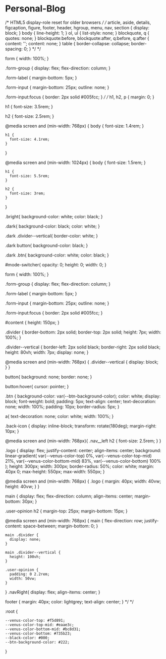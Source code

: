 # Personal-Blog

/* HTML5 display-role reset for older browsers */
/* article, aside, details, figcaption, figure, 
footer, header, hgroup, menu, nav, section {
	display: block;
}
body {
	line-height: 1;
}
ol, ul {
	list-style: none;
}
blockquote, q {
	quotes: none;
}
blockquote:before, blockquote:after,
q:before, q:after {
	content: '';
	content: none;
}
table {
	border-collapse: collapse;
	border-spacing: 0;
} */ */


form {
    width: 100%;
  }
  
  .form-group {
    display: flex;
    flex-direction: column;
  }
  
  .form-label {
    margin-bottom: 5px;
  }
  
  .form-input {
    margin-bottom: 25px;
    outline: none;
  }
  
  .form-input:focus {
    border: 2px solid #005fcc;
  } */
  /* h1,
  h2,
  p {
    margin: 0;
  }
  
  h1 {
    font-size: 3.5rem;
  }
  
  h2 {
    font-size: 2.5rem;
  }
  
  @media screen and (min-width: 768px) {
    body {
      font-size: 1.4rem;
    }
  
    h1 {
      font-size: 4.1rem;
    }
  }
  
  @media screen and (min-width: 1024px) {
    body {
      font-size: 1.5rem;
    }
  
    h1 {
      font-size: 5.5rem;
    }
  
    h2 {
      font-size: 3rem;
    }
  }
  
  .bright{
      background-color: white;
      color: black;
  }
  
  .dark{
      background-color: black;
      color: white;
  }
  
  .dark .divider--vertical{
      border-color: white;
  }
  
  .dark button{
      background-color: black;
  }
  
  .dark .btn{
      background-color: white;
      color: black;
  }
  
  #mode-switcher{
      opacity: 0;
      height: 0;
      width: 0;
  }
  
  form {
    width: 100%;
  }
  
  .form-group {
    display: flex;
    flex-direction: column;
  }
  
  .form-label {
    margin-bottom: 5px;
  }
  
  .form-input {
    margin-bottom: 25px;
    outline: none;
  }
  
  .form-input:focus {
    border: 2px solid #005fcc;
  }
  
  #content {
    height: 150px;
  }
  
  .divider {
    border-bottom: 2px solid;
    border-top: 2px solid;
    height: 7px;
    width: 100%;
  }
  
  .divider--vertical {
    border-left: 2px solid black;
    border-right: 2px solid black;
    height: 80vh;
    width: 7px;
    display: none;
  }
  
  @media screen and (min-width: 768px) {
    .divider--vertical {
      display: block;
    }
  }
  
  button{
      background: none;
      border: none;
  }
  
  button:hover{
      cursor: pointer;
  }
  
  .btn {
    background-color: var(--btn-background-color);
    color: white;
    display: block;
    font-weight: bold;
    padding: 5px;
    text-align: center;
    text-decoration: none;
    width: 100%;
    padding: 10px;
    border-radius: 5px;
  }
  
  a{
      text-decoration: none;
      color: white;
      width: 100%;
  }
  
  
  
  .back-icon {
    display: inline-block;
    transform: rotate(180deg);
    margin-right: 10px;
  }
  
 
  
  @media screen and (min-width: 768px){
      .nav__left h2 {
          font-size: 2.5rem;
      }
  }
  
  .logo {
    display: flex;
    justify-content: center;
    align-items: center;
    background: linear-gradient(
      var(--venus-color-top) 0%,
      var(--venus-color-top-mid) 21%,
      var(--venus-color-bottom-mid) 83%,
      var(--venus-color-bottom) 100%
    );
    height: 300px;
    width: 300px;
    border-radius: 50%;
    color: white;
    margin: 40px 0;
    max-height: 550px;
    max-width: 550px;
  }
  
  @media screen and (min-width: 768px) {
    .logo {
      margin: 40px;
      width: 40vw;
      height: 40vw;
    }
  }
  
  
  main {
    display: flex;
    flex-direction: column;
    align-items: center;
    margin-bottom: 30px;
  }
  
  
  
  .user-opinion h2 {
    margin-top: 25px;
    margin-bottom: 15px;
  }
  
  @media screen and (min-width: 768px) {
    main {
      flex-direction: row;
      justify-content: space-between;
      margin-bottom: 0;
    }
  
    main .divider {
      display: none;
    }
  
    main .divider--vertical {
      height: 100vh;
    }
  
    .user-opinion {
      padding: 0 2.2rem;
      width: 50vw;
    }
  }
  .navRight{
    display: flex;
    align-items: center;
}
  
  footer {
    margin: 40px;
    color: lightgrey;
    text-align: center;
  } */ */


   :root {
    
    --venus-color-top: #f5d891;
    --venus-color-top-mid: #eaae3c;
    --venus-color-bottom-mid: #bc8d31;
    --venus-color-bottom: #735b23;
    --black-color: #000;
    --btn-background-color: #222;
  }